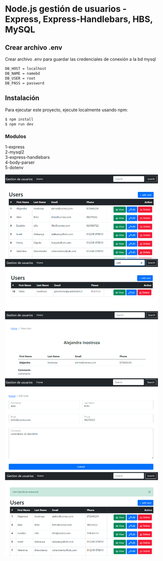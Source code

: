 # Node.js gestión de usuarios - Express, Express-Handlebars, HBS, MySQL

## Crear archivo .env 
Crear archivo .env para guardar las credenciales de conexión a la bd mysql

```
DB_HOST = localhost
DB_NAME = namebd
DB_USER = root
DB_PASS = password
```

## Instalación
Para ejecutar este proyecto, ejecute localmente usando npm:

```
$ npm install
$ npm run dev
```


### Modulos
1-express <br>
2-mysql2 <br>
3-express-handlebars<br>
4-body-parser<br>
5-dotenv<br>

![Screenshot](screenshot/Captura.PNG)
![Screenshot](screenshot/Captura1.PNG)
![Screenshot](screenshot/Captura2.PNG)
![Screenshot](screenshot/Captura3.PNG)
![Screenshot](screenshot/Captura4.PNG)
